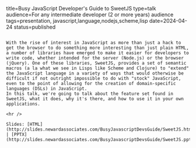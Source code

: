 title=Busy JavaScript Developer's Guide to SweetJS
type=talk
audience=For any intermediate developer (2 or more years) audience
tags=presentation, javascript,language,nodejs,scheme,lisp
date=2024-04-24
status=published
~~~~~~

With the rise of interest in JavaScript as more than just a hack to get the browser to do something more interesting than just plain HTML, a number of libraries have emerged to make it easier for developers to write code, whether intended for the server (Node.js) or the browser (jQuery). One of these libraries, SweetJS, provides a set of semantic macros (a la what we see in Lisps like Scheme and Clojure) to "extend" the JavaScript language in a variety of ways that would otherwise be difficult if not outright impossible to do with "stock" JavaScript, even to the point of allowing for the creation of domain-specific languages (DSLs) in JavaScript.
In this talk, we're going to talk about the feature set found in SweetJS, what it does, why it's there, and how to use it in your own applications.
    
<hr />

Slides: [HTML](http://slides.newardassociates.com/BusyJavascriptDevsGuide/SweetJS.html) | [PPTX](http://slides.newardassociates.com/BusyJavascriptDevsGuide/SweetJS.pptx)
